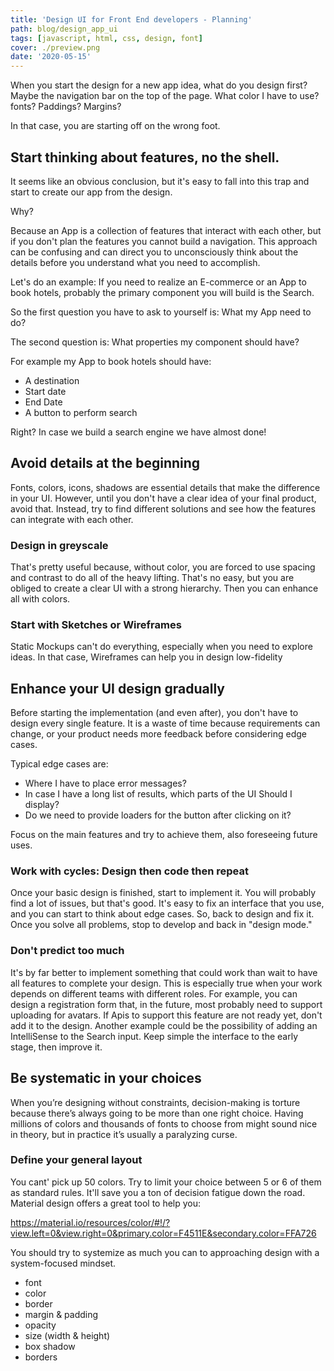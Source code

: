 ```yaml
---
title: 'Design UI for Front End developers - Planning'
path: blog/design_app_ui
tags: [javascript, html, css, design, font]
cover: ./preview.png
date: '2020-05-15'
---
```


When you start the design for a new app idea, what do you design first? 
Maybe the navigation bar on the top of the page.
What color I have to use? fonts? Paddings? Margins?

In that case, you are starting off on the wrong foot.

## Start thinking about features, no the shell.

It seems like an obvious conclusion, but it's easy to fall into this trap and start to create our app from the design.

Why?

Because an App is a collection of features that interact with each other, but if you don't plan the features you cannot build a navigation.
This approach can be confusing and can direct you to unconsciously think about the details before you understand what you need to accomplish.

Let's do an example:
If you need to realize an E-commerce or an App to book hotels, probably the primary component you will build is the Search.

So the first question you have to ask to yourself is:
What my App need to do?

The second question is:
What properties my component should have?

For example my App to book hotels should have:
- A destination
- Start date
- End Date
- A button to perform search

Right? In case we build a search engine we have almost done!

## Avoid details at the beginning

Fonts, colors, icons, shadows are essential details that make the difference in your UI. However, until you don't have a clear idea of your final product, avoid that. 
Instead, try to find different solutions and see how the features can integrate with each other.

### Design in greyscale

That's pretty useful because, without color, you are forced to use spacing and contrast to do all of the heavy lifting. That's no easy, but you are obliged to create a clear UI with a strong hierarchy. Then you can enhance all with colors.

### Start with Sketches or Wireframes

Static Mockups can't do everything, especially when you need to explore ideas. In that case, Wireframes can help you in design low-fidelity

## Enhance your UI design gradually

Before starting the implementation (and even after), you don't have to design every single feature. It is a waste of time because requirements can change, or your product needs more feedback before considering edge cases. 

Typical edge cases are:

- Where I have to place error messages?
- In case I have a long list of results, which parts of the UI Should I display?
- Do we need to provide loaders for the button after clicking on it?

Focus on the main features and try to achieve them, also foreseeing future uses.

### Work with cycles: Design then code then repeat

Once your basic design is finished, start to implement it. You will probably find a lot of issues, but that's good. It's easy to fix an interface that you use, and you can start to think about edge cases.
So, back to design and fix it.
Once you solve all problems, stop to develop and back in "design mode."

### Don't predict too much

It's by far better to implement something that could work than wait to have all features to complete your design. This is especially true when your work depends on different teams with different roles.
For example, you can design a registration form that, in the future, most probably need to support uploading for avatars.
If Apis to support this feature are not ready yet, don't add it to the design.
Another example could be the possibility of adding an IntelliSense to the Search input.
Keep simple the interface to the early stage, then improve it.

## Be systematic in your choices

When you’re designing without constraints, decision-making is torture because there’s always going to be more than one right choice.
Having millions of colors and thousands of fonts to choose from might sound nice in theory, but in practice it’s usually a paralyzing curse.

### Define your general layout
You cant' pick up 50 colors. Try to limit your choice between 5 or 6 of them as standard rules. It'll save you a ton of decision fatigue down the road.
Material design offers a great tool to help you:

https://material.io/resources/color/#!/?view.left=0&view.right=0&primary.color=F4511E&secondary.color=FFA726

You should try to systemize as much you can to approaching design with a system-focused mindset.
- font
- color
- border
- margin & padding
- opacity
- size (width & height)
- box shadow
- borders